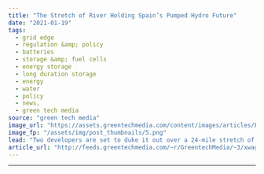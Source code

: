 ```yaml
---
title: "The Stretch of River Holding Spain’s Pumped Hydro Future"
date: "2021-01-19"
tags: 
  - grid edge
  - regulation &amp; policy
  - batteries
  - storage &amp; fuel cells
  - energy storage
  - long duration storage
  - energy
  - water
  - policy
  - news,
  - green tech media
source: "green tech media"
image_url: "https://assets.greentechmedia.com/content/images/articles/Ebro_river_Zaragosa_night_XL.jpg"
image_fp: "/assets/img/post_thumbnails/5.png"
lead: "Two developers are set to duke it out over a 24-mile stretch of water that is key to Spain becoming Europe’s leading pumped hydro market. The developers, Ingenieria Pontificia and Romero Polo Group, have put forward plans for pumped hydro facilities  ..."
article_url: "http://feeds.greentechmedia.com/~r/GreentechMedia/~3/xwagBoPae0M/the-stretch-of-river-holding-spains-pumped-hydro-future"
---
```


---
